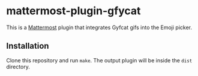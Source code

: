 # mattermost-plugin-gfycat

This is a [Mattermost](https://github.com/mattermost) plugin that integrates Gyfcat gifs into the Emoji picker.


## Installation

Clone this repository and run `make`. The output plugin will be inside the `dist` directory.
